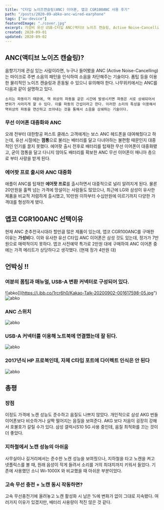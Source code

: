 ```yaml
---
title: "C타입 노이즈캔슬링(ANC) 이어폰, 앱코 CGR100ANC 사용 후기"
path: "/posts/2020-09-abko-anc-wired-earphone"
tags: ["av-device"]
featuredImage: "./cover.jpg"
excerpt: 가성비 유선 USB-C타입 ANC(액티브 노이즈 캔슬링, Active Noise-Cancelling) 게이밍 이어폰 사전 예약 구매 및 사용 후기 / 고속 무선충전 실험 / 노트북 연결 후기
created: 2020-09-01
updated: 2020-09-02
---
```


## ANC(액티브 노이즈 캔슬링)?
  음향기기에 관심 있는 사람이라면, 누구나 들어봤을 ANC (Active Noise-Cancelling)는 마이크로 주변 소음의 패턴을 인식하여 소음을 차단해주는 기술이다. 폼팁 등을 이용한 물리적인 노이즈 캔슬링과 혼동될 수 있으니 유의해야 한다. 나무위키에서는 ANC를 다음과 같이 설명하고 있다.
  ```
  소리는 파동이기 때문에, 역 위상의 파동을 같은 시간에 발생시키면 파동은 서로 상쇄되어서 변위가 사라지게 할 수 있다. 이를 파동의 간섭이라고 한다. 이러한 소리의 특성을 이용해서 역위상의 파동을 연산하고 쏘아내는 것을 통해서 소음을 상쇄하는 기술이다.
  ```
  
### 무선 이어폰 대중화와 ANC
  오래 전부터 대한항공 퍼스트 클래스 고객에게는 보스 ANC 헤드폰을 대여해줬다고 하는데, 유선 시절에는 **껌통**으로 불리는 배터리를 달고 다녀야하는 불편함 때문인지 대중적인 인기를 끌지 못했다. 에어팟 출시 전후로 배터리를 탑재한 무선 이어폰이 대중화됐고, 굳이 껌통을 달고 다니지 않아도 배터리를 확보한 ANC 무선 이어폰이 매니아 층으로 부터 사랑을 받게 된다.
  
### 에어팟 프로 출시와 ANC 대중화
  애플이 ANC를 탑재한 **에어팟 프로**를 출시하면서 대중적으로 널리 알려지게 된다. 물론 20만원을 훌쩍 넘는 가격에 망설이는 사람들도 많았으나, 최근에 LG와 삼성이 유사한 제품을 비교적 저렴하게 출시했고, 10만원 이하부터 수십만원에 이르기까지 다양한 가격대를 형성하게 됐다.

## 앱코 CGR100ANC 선택이유
  현재 ANC 춘추전국시대라 할만큼 많은 제품이 있는데, 앱코 CGR100ANC를 구매한 이유는 **가성비**다. 이와 유사한 유선 C타입 ANC 이어폰은 삼성 것도 있는데, 정가가 7만원으로 매력적이지 못하다. 앱코 사전예약 특가로 2만원 대에 구매하여 ANC 이어폰 중에는 가격 메리트가 상당하다고 생각했다. (현재 정가 4만원 대)

## 언박싱 !!
### 여분의 폼팁과 매뉴얼, USB-A 변환 커넥터로 구성되어 있다.
![abko]](https://i.ibb.co/1rcr6h0/Kakao-Talk-20200902-001617598-05.jpg")
![abko](https://i.ibb.co/FYLhf5h/Kakao-Talk-20200902-001617598-04.jpg")

### ANC 스위치
![abko](https://i.ibb.co/SfkVk4f/Kakao-Talk-20200902-001617598-03.jpg")

### USB-A 커넥터를 이용해 노트북에 연결했는데 잘 된다.
![abko](https://i.ibb.co/DYd9DVD/Kakao-Talk-20200902-001617598.jpg")

### 2017년식 HP 프로북인데, 자체 C타입 포트에 다이렉트 인식은 안 된다
![abko](https://i.ibb.co/XYN1xDR/Kakao-Talk-20200902-001617598-02.jpg")

## 총평
### 장점
  이정도 가격에 노캔 성능도 준수하고 음질도 나쁘지 않았다. 개인적으로 삼성 AKG 번들 이어폰보다 비슷하거나 살짝 떨어지는 음질을 보여준다. AKG 보다 저음이 굉장히 강해서 호불호가 갈릴 수가 있다. 삼성 갤럭시S10 5G 사용 중인데, 음질 최적화를 끄는 것이 더 좋았다.
### 지하철에서 노캔 성능의 아쉬움
  사무실이나 길거리에서는 준수한 노캔 성능을 보여줬으나, 지하철을 타고 노캔을 켜고 넷플릭스를 볼 때, 원래 음성이 작게 들려서 소리를 거의 최대치까지 키워서 들었다. 기존에 사용했던 소니 Wi-1000X 와 비교했을 때 아쉬운 부분이었다.

### 고속 무선 충전 + 노캔 동시 작동하면?
  고속 무선충전기에 올려놓고 노캔 활성화 시 남은 %에 변화가 없이 그대로 지속됐다. 여러가지 이유가 있겠지만, 배터리 사용량이 적진 않은 것 같다.